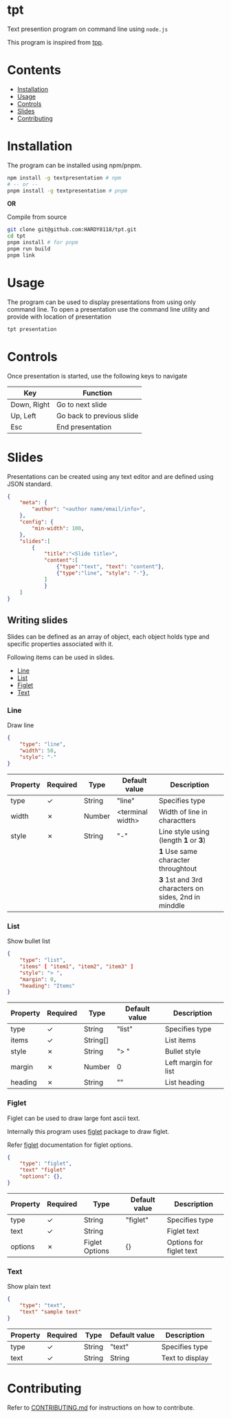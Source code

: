 # tpt
Text presention program on command line using `node.js`

This program is inspired from [tpp](https://github.com/cbbrowne/tpp).

# Contents
- [Installation](#Installation)
- [Usage](#Usage)
- [Controls](#Controls)
- [Slides](#Slides)
- [Contributing](#Contributing)

# Installation
The program can be installed using npm/pnpm.
```bash
npm install -g textpresentation # npm
# -- or --
pnpm install -g textpresentation # pnpm
```

**OR**

Compile from source
```bash
git clone git@github.com:HARDY8118/tpt.git
cd tpt
pnpm install # for pnpm
pnpm run build
pnpm link
```


# Usage
The program can be used to display presentations from using only command line.
To open a presentation use the command line utility and provide with location of presentation
```bash
tpt presentation
```


# Controls
Once presentation is started, use the following keys to navigate

| Key | Function |
|--|--|
| Down, Right | Go to next slide |
| Up, Left | Go back to previous slide |
| Esc | End presentation |


# Slides
Presentations can be created using any text editor and are defined using JSON standard.

```json
{
    "meta": {
        "author": "<author name/email/info>",
    },
    "config": {
        "min-width": 100,
    },
    "slides":[
        {
            "title":"<Slide title>",
            "content":[
                {"type":"text", "text": "content"},
                {"type":"line", "style": "-"},
            ]
            }
    ]
}
```

## Writing slides
Slides can be defined as an array of object, each object holds type and  specific properties associated with it.

Following items can be used in slides.
- [Line](###Line)
- [List](###List)
- [Figlet](###Figlet)
- [Text](###Text)


### Line
Draw line
```json
{
    "type": "line",
    "width": 50,
    "style": "-"
}
```

| Property | Required | Type | Default value | Description |
|--|--|--|--|--|
| type | &check; | String | "line" | Specifies type |
| width | &cross; | Number | &lt;terminal width&gt; | Width of line in charactters |
| style | &cross; | String | "-" | Line style using (length **1** or **3**)
| | | | | **1** Use same character throughtout |
| | | | | **3** 1st and 3rd characters on sides, 2nd in minddle |


### List
Show bullet list
```json
{
    "type": "list",
    "items" [ "item1", "item2", "item3" ]
    "style": "> ",
    "margin": 0,
    "heading": "Items"
}
```

| Property | Required | Type | Default value | Description |
|--|--|--|--|--|
| type | &check; | String | "list" | Specifies type |
| items | &check; | String[] | | List items |
| style | &cross; | String | "> " | Bullet style |
| margin | &cross; | Number | 0 | Left margin for list |
| heading | &cross; | String | "" | List heading |


### Figlet
Figlet can be used to draw large font ascii text.

Internally this program uses [figlet](https://www.npmjs.com/package/figlet) package to draw figlet.

Refer [figlet](http://www.figlet.org/) documentation for figlet options.

```json
{
    "type": "figlet",
    "text" "figlet"
    "options": {},
}
```

| Property | Required | Type | Default value | Description |
|--|--|--|--|--|
| type | &check; | String | "figlet" | Specifies type |
| text | &check; | String | | Figlet text |
| options | &cross; | Figlet Options | {} | Options for figlet text |


### Text
Show plain text

```json
{
    "type": "text",
    "text" "sample text"
}
```

| Property | Required | Type | Default value | Description |
|--|--|--|--|--|
| type | &check; | String | "text" | Specifies type |
| text | &check; | String | String | Text to display |


# Contributing
Refer to [CONTRIBUTING.md](https://github.com/HARDY8118/tpt/blob/main/CONTRIBUTING.md) for instructions on how to contribute.